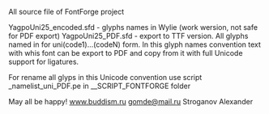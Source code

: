 All source file of FontForge project

YagpoUni25_encoded.sfd  - glyphs names in Wylie (work wersion, not safe for PDF export)
YagpoUni25_PDF.sfd  - export to TTF version. All glyphs named in for uni(code1)...(codeN) form.
In this glyph names convention text with whis font can be export to PDF and copy from it with full Unicode support for ligatures.

For rename all glyps in this Unicode convention use script _namelist_uni_PDF.pe in __SCRIPT_FONTFORGE folder

May all be happy!
www.buddism.ru
gomde@mail.ru
Stroganov Alexander
